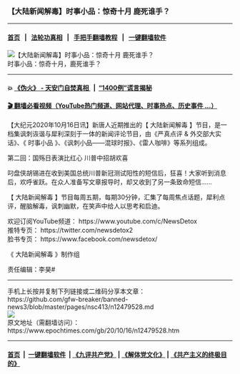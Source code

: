 ### 【大陆新闻解毒】时事小品：惊奇十月 鹿死谁手？
------------------------

#### [首页](https://github.com/gfw-breaker/banned-news3/blob/master/README.md) &nbsp;&nbsp;|&nbsp;&nbsp; [法轮功真相](https://github.com/begood0513/basic/blob/master/README.md)  &nbsp;&nbsp;|&nbsp;&nbsp; [手把手翻墙教程](https://github.com/gfw-breaker/guides/wiki)  &nbsp;&nbsp;|&nbsp;&nbsp; [一键翻墙软件](https://github.com/gfw-breaker/nogfw/blob/master/README.md)  



<div><img alt="【大陆新闻解毒】时事小品：惊奇十月 鹿死谁手？" class="attachment-djy_600_400 size-djy_600_400 wp-post-image" src="https://i.epochtimes.com/assets/uploads/2020/10/e226a9b339692b0c-600x400.jpg"/>
<div class="caption">
 时事小品：惊奇十月，鹿死谁手？
</div></div><hr/>

#### 💥 [《伪火》 - 天安门自焚真相 ](http://158.247.195.190:10000/videos/blog/weihuo.html)&nbsp; |&nbsp; [“1400例”谎言揭秘  ](http://158.247.195.190:10000/videos/blog/jiexi1400.html)

#### [ 🎬  翻墙必看视频（YouTube热门频道、网站代理、时事热点、历史事件 ...）](https://github.com/gfw-breaker/links/blob/master/banned.md)

<div><p>
 【大纪元2020年10月16日讯】新唐人近期推出的【
 <ok href="https://www.youtube.com/c/NewsDetox">
  大陆新闻解毒
 </ok>
 】节目，是一档集讽刺诙谐与犀利深刻于一体的新闻评论节目，由《严真点评 &amp; 外交部大实话》、《
 <ok href="https://www.epochtimes.com/gb/tag/%E6%97%B6%E4%BA%8B%E5%B0%8F%E5%93%81.html">
  时事小品
 </ok>
 》、《讽刺小品——混球时报》、《雷人咖啡》等系列组成。
</p>
<p>
 第二回：国殇日表演比红心 川普中招胡欢喜
</p>
<p>
 叼盘侠胡锡进在收到美国总统川普新冠测试阳性的短信后，狂喜！大家听到消息后，欢呼雀跃。在众人准备写文章报导时，却又收到了另一条致命短信……
</p>
<p style="text-align: center;">
</p>
<p>
 【
 <ok href="https://www.epochtimes.com/gb/tag/%E5%A4%A7%E9%99%86%E6%96%B0%E9%97%BB%E8%A7%A3%E6%AF%92.html">
  大陆新闻解毒
 </ok>
 】节目每周五期，每期30分钟，汇集了每周焦点话题，犀利点评，醒脑解毒，讽刺幽默，在笑声中给人以思考和启迪。
</p>
<p>
 欢迎订阅YouTube频道：
 <ok href="https://www.youtube.com/c/NewsDetox">
  https://www.youtube.com/c/NewsDetox
 </ok>
 <br/>
 推特专页：
 <ok href="https://twitter.com/newsdetox2">
  https://twitter.com/newsdetox2
 </ok>
 <br/>
 脸书专页：
 <ok href="https://www.facebook.com/newsdetox/">
  https://www.facebook.com/newsdetox/
 </ok>
</p>
<p>
 《
 <ok href="https://www.epochtimes.com/gb/tag/%E5%A4%A7%E9%99%86%E6%96%B0%E9%97%BB%E8%A7%A3%E6%AF%92.html">
  大陆新闻解毒
 </ok>
 》制作组
</p>
<p>
 责任编辑：李昊#
</p>
</div>
<hr/>
手机上长按并复制下列链接或二维码分享本文章：<br/>
https://github.com/gfw-breaker/banned-news3/blob/master/pages/nsc413/n12479528.md <br/>
<a href='https://github.com/gfw-breaker/banned-news3/blob/master/pages/nsc413/n12479528.md'><img src='https://github.com/gfw-breaker/banned-news3/blob/master/pages/nsc413/n12479528.md.png'/></a> <br/>
原文地址（需翻墙访问）：https://www.epochtimes.com/gb/20/10/16/n12479528.htm


------------------------
#### [首页](https://github.com/gfw-breaker/banned-news3/blob/master/README.md) &nbsp;|&nbsp; [一键翻墙软件](https://github.com/gfw-breaker/nogfw/blob/master/README.md) &nbsp;| [《九评共产党》](https://github.com/gfw-breaker/9ping.md/blob/master/README.md#九评之一评共产党是什么) | [《解体党文化》](https://github.com/gfw-breaker/jtdwh.md/blob/master/README.md) | [《共产主义的终极目的》](https://github.com/gfw-breaker/gczydzjmd.md/blob/master/README.md)


<img src='http://gfw-breaker.win/banned-news3/pages/nsc413/n12479528.md' width='0px' height='0px'/>